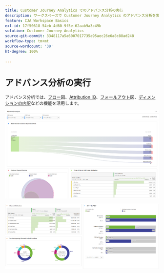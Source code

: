 ```yaml
---
title: Customer Journey Analytics でのアドバンス分析の実行
description: ワークスペースで Customer Journey Analytics のアドバンス分析を実行する方法を説明します。
feature: CJA Workspace Basics
exl-id: 17f50618-54eb-4d60-9f5e-62aab9a3c49b
solution: Customer Journey Analytics
source-git-commit: 3348117a5a6007017735a95aec26e6a8c88ad248
workflow-type: tm+mt
source-wordcount: '39'
ht-degree: 100%

---
```


# アドバンス分析の実行

アドバンス分析では、[フロー](/help/analysis-workspace/visualizations/c-flow/flow.md)図、[Attribution IQ](/help/analysis-workspace/attribution/overview.md)、[フォールアウト](/help/analysis-workspace/visualizations/fallout/fallout-flow.md)図、[ディメンションの内訳](/help/components/dimensions/t-breakdown-fa.md)などの機能を活用します。

![ワークスペースのスクリーンショット 1](assets/cja-adv-analysis1.png)

![ワークスペースのスクリーンショット 2](assets/cja-adv-analysis2.png)
